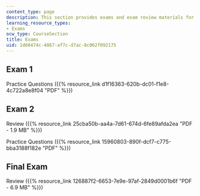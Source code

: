 ```yaml
---
content_type: page
description: This section provides exams and exam review materials for the course.
learning_resource_types:
- Exams
ocw_type: CourseSection
title: Exams
uid: 1d60474c-4867-af7c-d7ac-8c062f092175
---
```


Exam 1
------

Practice Questions ({{% resource_link d1f16363-620b-dc01-f1e8-4c722a8e8f04 "PDF" %}})

Exam 2
------

Review ({{% resource_link 25cba50b-aa4a-7d61-674d-6fe89afda2ea "PDF - 1.9 MB" %}})

Practice Questions ({{% resource_link 15960803-890f-dcf7-c775-bba3188f182e "PDF" %}})

Final Exam
----------

Review ({{% resource_link 126887f2-6653-7e9e-97af-2849d0001b6f "PDF - 6.9 MB" %}})